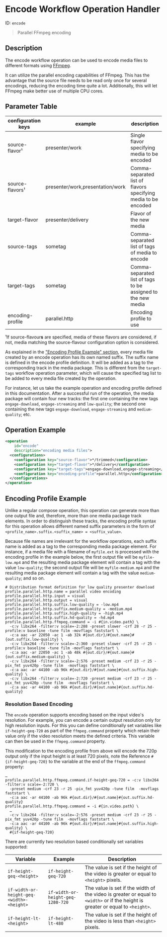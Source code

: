 Encode Workflow Operation Handler
=================================

ID: `encode`

> Parallel FFmpeg encoding

Description
-----------

The encode workflow operation can be used to encode media files to different formats using [FFmpeg](https://ffmpeg.org).

It can utilize the parallel encoding capabilities of FFmpeg. This has the advantage that the source file needs to be
read only once for several encodings, reducing the encoding time quite a lot. Additionally, this will let FFmpeg make
better use of multiple CPU cores.


Parameter Table
---------------

|configuration keys|example                             |description                                                    |
|------------------|------------------------------------|---------------------------------------------------------------|
|source-flavor¹    |presenter/work                      |Single flavor specifying media to be encoded                   |
|source-flavors¹   |presenter/work,presentation/work    |Comma-separated list of flavors specifying media to be encoded |
|target-flavor     |presenter/delivery                  |Flavor of the new media                                        |
|source-tags       |sometag                             |Comma-separated list of tags of media to encode                |
|target-tags       |sometag                             |Comma-separated list of tags to be assigned to the new media   |
|encoding-profile  |parallel.http                       |Encoding profile to use                                        |

¹If source-flavour**s** are specified, media of these flavors are considered, if not, media matching the source-flavour
configuration option is considered.

As explained in the ["Encoding Profile Example" section](#encoding-profile-example), every media file created by an encode operation
has its own named suffix. The suffix name is defined in the encode profile definition. It will be added as a tag to the
corresponding track in the media package. This is different from the `target-tags` workflow operation parameter, which
will cause the specified tag list to be added to every media file created by the operation.

For instance, let us take the example operation and encoding profile defined in this documentation. After a successful
run of the operation, the media package will contain four new tracks: the first one containing the new tags
`engage-download`, `engage-streaming` and `low-quality`; the second one containing the new tags `engage-download`,
`engage-streaming` and `medium-quality`; etc.

Operation Example
-----------------

```xml
<operation
    id="encode"
    description="encoding media files">
  <configurations>
    <configuration key="source-flavor">*/trimmed</configuration>
    <configuration key="target-flavor">*/delivery</configuration>
    <configuration key="target-tags">engage-download,engage-streaming</configuration>
    <configuration key="encoding-profile">parallel.http</configuration>
  </configurations>
</operation>
```


Encoding Profile Example
------------------------

Unlike a regular compose operation, this operation can generate more than one output file and, therefore, more than one
media package track elements. In order to distinguish these tracks, the encoding profile syntax for this operation
allows different named suffix parameters in the form of `<profile_name>.suffix.<suffix_name> = <suffix_value>`.

Because file names are irrelevant for the workflow operations, each suffix name is added as a tag to the corresponding
media package element. For instance, if a media file with a filename of `myfile.ext` is processed with the encoding
profile in the example below, the first output file will be `myfile-low.mp4` and the resulting media package element
will contain a tag with the value `low-quality`; the second output file will be `myfile-medium.mp4` and the resulting
media package element will contain a tag with the value `medium-quality`; and so on.

```properties
# Distribution format definition for low quality presenter download
profile.parallel.http.name = parallel video encoding
profile.parallel.http.input = visual
profile.parallel.http.output = visual
profile.parallel.http.suffix.low-quality = -low.mp4
profile.parallel.http.suffix.medium-quality = -medium.mp4
profile.parallel.http.suffix.high-quality = -high.mp4
profile.parallel.http.suffix.hd-quality = -hd.mp4
profile.parallel.http.ffmpeg.command = -i #{in.video.path} \
  -c:v libx264 -filter:v scale=-2:288 -preset slower -crf 28 -r 25 -profile:v baseline -tune film -movflags faststart \
  -c:a aac -ar 22050 -ac 1 -ab 32k #{out.dir}/#{out.name}#{out.suffix.low-quality} \
  -c:v libx264 -filter:v scale=-2:360 -preset slower -crf 25 -r 25 -profile:v baseline -tune film -movflags faststart \
  -c:a aac -ar 22050 -ac 1 -ab 48k #{out.dir}/#{out.name}#{out.suffix.medium-quality} \
  -c:v libx264 -filter:v scale=-2:576 -preset medium -crf 23 -r 25 -pix_fmt yuv420p -tune film  -movflags faststart \
  -c:a aac -ar 44100 -ab 96k #{out.dir}/#{out.name}#{out.suffix.high-quality} \
  -c:v libx264 -filter:v scale=-2:720 -preset medium -crf 23 -r 25 -pix_fmt yuv420p -tune film  -movflags faststart \
  -c:a aac -ar 44100 -ab 96k #{out.dir}/#{out.name}#{out.suffix.hd-quality}
```

### Resolution Based Encoding

The `encode` operation supports encoding based on the input video's resolution. For example, you can encode a certain
output resolution only for high resolution inputs. For this you can define conditionally set variables like `if-height-geq-720`
as part of the `ffmpeg.command` property which retain their value only if the video resolution meets the defined criteria.
This variable can then be used in the `ffmpeg.command` property.

This modification to the encoding profile from above will encode the 720p output only if the input height is at least
720 pixels, note the Reference `#{if-height-geq-720}` to the variable at the end of the `ffmpeg.command` property:

```properties
…
profile.parallel.http.ffmpeg.command.if-height-geq-720 = -c:v libx264 -filter:v scale=-2:720 \
  -preset medium -crf 23 -r 25 -pix_fmt yuv420p -tune film  -movflags faststart \
  -c:a aac -ar 44100 -ab 96k #{out.dir}/#{out.name}#{out.suffix.hd-quality}
profile.parallel.http.ffmpeg.command = -i #{in.video.path} \
  …
  -c:v libx264 -filter:v scale=-2:576 -preset medium -crf 23 -r 25 -pix_fmt yuv420p -tune film  -movflags faststart \
  -c:a aac -ar 44100 -ab 96k #{out.dir}/#{out.name}#{out.suffix.high-quality} \
  #{if-height-geq-720}
```

There are currently two resolution based conditionally set variables supported:

| Variable                                 | Example                           | Description                                                                                                                    |
|------------------------------------------|-----------------------------------|--------------------------------------------------------------------------------------------------------------------------------|
|`if-height-geq-<height>`                  |`if-height-geq-720`                |The value is set if the height of the video is greater or equal to `<height>` pixels.                                           |
|`if-width-or-height-geq-<width>-<height>` |`if-width-or-height-geq-1280-720`  |The value is set if the width of the video is greater or equal to `<width>` or if the height is greater or equal to `<height>`. |
|`if-height-lt-<height>`                   |`if-height-lt-480`                 |The value is set if the height of the video is less than `<height>` pixels.                                                     |
